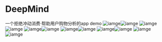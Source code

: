 # DeepMind
一个拒绝冲动消费·帮助用户购物分析的app demo
![iamge](https://github.com/BayCi/DeepMind/blob/master/页面1.png)![iamge](https://github.com/BayCi/DeepMind/blob/master/页面2.png)
![iamge](https://github.com/BayCi/DeepMind/blob/master/页面3.png)![iamge](https://github.com/BayCi/DeepMind/blob/master/页面4.png)
![iamge](https://github.com/BayCi/DeepMind/blob/master/页面5.png)![iamge](https://github.com/BayCi/DeepMind/blob/master/页面6.png)
![iamge](https://github.com/BayCi/DeepMind/blob/master/页面7.png)![iamge](https://github.com/BayCi/DeepMind/blob/master/页面8.png)
![iamge](https://github.com/BayCi/DeepMind/blob/master/页面9.png)![iamge](https://github.com/BayCi/DeepMind/blob/master/页面10.png)
![iamge](https://github.com/BayCi/DeepMind/blob/master/页面11.png)![iamge](https://github.com/BayCi/DeepMind/blob/master/页面12.png)
